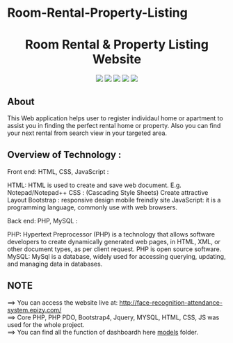 # Room-Rental-Property-Listing
<div align="center">

<h1>Room Rental & Property Listing Website</h1>
<img src="https://img.shields.io/badge/Python-3.7.3-brown" />
<img src="https://img.shields.io/badge/OpenCV-4.5.0-red" />
<img src="https://img.shields.io/badge/Framework-Streamlit-orange" />
<img src="https://img.shields.io/badge/BackendAPI-PHP-yellow" />
<img src="https://img.shields.io/badge/Deployment-Heroku-blue" />
</div>

## About
This Web application helps user to register individaul home or apartment to assist you in finding the perfect rental home or property. Also you can find your next rental from search view in your targeted area.

## Overview of Technology :

Front end: HTML, CSS, JavaScript :

HTML: HTML is used to create and save web document. E.g. Notepad/Notepad++
CSS : (Cascading Style Sheets) Create attractive Layout
Bootstrap : responsive design mobile freindly site
JavaScript: it is a programming language, commonly use with web browsers.

Back end: PHP, MySQL :

PHP: Hypertext Preprocessor (PHP) is a technology that allows software developers to create dynamically generated web pages, in HTML, XML, or other document types, as per client request. PHP is open source software.
MySQL: MySql is a database, widely used for accessing querying, updating, and managing data in databases.

## NOTE

==> You can access the website live at: http://face-recognition-attendance-system.epizy.com/ <br>
==> Core PHP, PHP PDO, Bootstrap4, Jquery, MYSQL, HTML, CSS, JS was used for the whole project.<br>
==> You can find all the function of dashboardh here [models](https://github.com/rohitsahu70/Face-Recognition-Attendance-System/tree/main/dashboard) folder.

